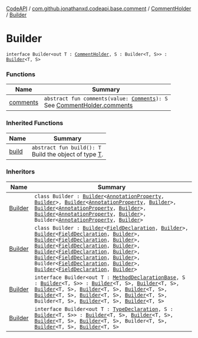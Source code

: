 [CodeAPI](../../../index.md) / [com.github.jonathanxd.codeapi.base.comment](../../index.md) / [CommentHolder](../index.md) / [Builder](.)

# Builder

`interface Builder<out T : `[`CommentHolder`](../index.md)`, S : Builder<T, S>> : `[`Builder`](../../../com.github.jonathanxd.codeapi.builder/-builder/index.md)`<T, S>`

### Functions

| Name | Summary |
|---|---|
| [comments](comments.md) | `abstract fun comments(value: `[`Comments`](../../-comments/index.md)`): S`<br>See [CommentHolder.comments](../comments.md) |

### Inherited Functions

| Name | Summary |
|---|---|
| [build](../../../com.github.jonathanxd.codeapi.builder/-builder/build.md) | `abstract fun build(): T`<br>Build the object of type [T](#). |

### Inheritors

| Name | Summary |
|---|---|
| [Builder](../../../com.github.jonathanxd.codeapi.base/-annotation-property/-builder/index.md) | `class Builder : `[`Builder`](../../../com.github.jonathanxd.codeapi.base/-named/-builder/index.md)`<`[`AnnotationProperty`](../../../com.github.jonathanxd.codeapi.base/-annotation-property/index.md)`, `[`Builder`](../../../com.github.jonathanxd.codeapi.base/-annotation-property/-builder/index.md)`>, `[`Builder`](../../../com.github.jonathanxd.codeapi.base/-typed/-builder/index.md)`<`[`AnnotationProperty`](../../../com.github.jonathanxd.codeapi.base/-annotation-property/index.md)`, `[`Builder`](../../../com.github.jonathanxd.codeapi.base/-annotation-property/-builder/index.md)`>, `[`Builder`](../../../com.github.jonathanxd.codeapi.base/-annotable/-builder/index.md)`<`[`AnnotationProperty`](../../../com.github.jonathanxd.codeapi.base/-annotation-property/index.md)`, `[`Builder`](../../../com.github.jonathanxd.codeapi.base/-annotation-property/-builder/index.md)`>, `[`Builder`](../../../com.github.jonathanxd.codeapi.base/-return-type-holder/-builder/index.md)`<`[`AnnotationProperty`](../../../com.github.jonathanxd.codeapi.base/-annotation-property/index.md)`, `[`Builder`](../../../com.github.jonathanxd.codeapi.base/-annotation-property/-builder/index.md)`>, Builder<`[`AnnotationProperty`](../../../com.github.jonathanxd.codeapi.base/-annotation-property/index.md)`, `[`Builder`](../../../com.github.jonathanxd.codeapi.base/-annotation-property/-builder/index.md)`>` |
| [Builder](../../../com.github.jonathanxd.codeapi.base/-field-declaration/-builder/index.md) | `class Builder : `[`Builder`](../../../com.github.jonathanxd.codeapi.base/-field-base/-builder/index.md)`<`[`FieldDeclaration`](../../../com.github.jonathanxd.codeapi.base/-field-declaration/index.md)`, `[`Builder`](../../../com.github.jonathanxd.codeapi.base/-field-declaration/-builder/index.md)`>, `[`Builder`](../../../com.github.jonathanxd.codeapi.base/-named/-builder/index.md)`<`[`FieldDeclaration`](../../../com.github.jonathanxd.codeapi.base/-field-declaration/index.md)`, `[`Builder`](../../../com.github.jonathanxd.codeapi.base/-field-declaration/-builder/index.md)`>, `[`Builder`](../../../com.github.jonathanxd.codeapi.base/-typed/-builder/index.md)`<`[`FieldDeclaration`](../../../com.github.jonathanxd.codeapi.base/-field-declaration/index.md)`, `[`Builder`](../../../com.github.jonathanxd.codeapi.base/-field-declaration/-builder/index.md)`>, `[`Builder`](../../../com.github.jonathanxd.codeapi.base/-value-holder/-builder/index.md)`<`[`FieldDeclaration`](../../../com.github.jonathanxd.codeapi.base/-field-declaration/index.md)`, `[`Builder`](../../../com.github.jonathanxd.codeapi.base/-field-declaration/-builder/index.md)`>, `[`Builder`](../../../com.github.jonathanxd.codeapi.base/-modifiers-holder/-builder/index.md)`<`[`FieldDeclaration`](../../../com.github.jonathanxd.codeapi.base/-field-declaration/index.md)`, `[`Builder`](../../../com.github.jonathanxd.codeapi.base/-field-declaration/-builder/index.md)`>, `[`Builder`](../../../com.github.jonathanxd.codeapi.base/-annotable/-builder/index.md)`<`[`FieldDeclaration`](../../../com.github.jonathanxd.codeapi.base/-field-declaration/index.md)`, `[`Builder`](../../../com.github.jonathanxd.codeapi.base/-field-declaration/-builder/index.md)`>, Builder<`[`FieldDeclaration`](../../../com.github.jonathanxd.codeapi.base/-field-declaration/index.md)`, `[`Builder`](../../../com.github.jonathanxd.codeapi.base/-field-declaration/-builder/index.md)`>, `[`Builder`](../../../com.github.jonathanxd.codeapi.base/-inner-types-holder/-builder/index.md)`<`[`FieldDeclaration`](../../../com.github.jonathanxd.codeapi.base/-field-declaration/index.md)`, `[`Builder`](../../../com.github.jonathanxd.codeapi.base/-field-declaration/-builder/index.md)`>` |
| [Builder](../../../com.github.jonathanxd.codeapi.base/-method-declaration-base/-builder/index.md) | `interface Builder<out T : `[`MethodDeclarationBase`](../../../com.github.jonathanxd.codeapi.base/-method-declaration-base/index.md)`, S : `[`Builder`](../../../com.github.jonathanxd.codeapi.base/-method-declaration-base/-builder/index.md)`<T, S>> : `[`Builder`](../../../com.github.jonathanxd.codeapi.base/-body-holder/-builder/index.md)`<T, S>, `[`Builder`](../../../com.github.jonathanxd.codeapi.base/-modifiers-holder/-builder/index.md)`<T, S>, `[`Builder`](../../../com.github.jonathanxd.codeapi.base/-return-type-holder/-builder/index.md)`<T, S>, `[`Builder`](../../../com.github.jonathanxd.codeapi.base/-parameters-holder/-builder/index.md)`<T, S>, `[`Builder`](../../../com.github.jonathanxd.codeapi.base/-generic-signature-holder/-builder/index.md)`<T, S>, `[`Builder`](../../../com.github.jonathanxd.codeapi.base/-annotable/-builder/index.md)`<T, S>, `[`Builder`](../../../com.github.jonathanxd.codeapi.base/-named/-builder/index.md)`<T, S>, `[`Builder`](../../../com.github.jonathanxd.codeapi.base/-typed/-builder/index.md)`<T, S>, Builder<T, S>, `[`Builder`](../../../com.github.jonathanxd.codeapi.base/-inner-types-holder/-builder/index.md)`<T, S>, `[`Builder`](../../../com.github.jonathanxd.codeapi.base/-throws-holder/-builder/index.md)`<T, S>` |
| [Builder](../../../com.github.jonathanxd.codeapi.base/-type-declaration/-builder/index.md) | `interface Builder<out T : `[`TypeDeclaration`](../../../com.github.jonathanxd.codeapi.base/-type-declaration/index.md)`, S : `[`Builder`](../../../com.github.jonathanxd.codeapi.base/-type-declaration/-builder/index.md)`<T, S>> : `[`Builder`](../../../com.github.jonathanxd.codeapi.base/-modifiers-holder/-builder/index.md)`<T, S>, `[`Builder`](../../../com.github.jonathanxd.codeapi.base/-qualified-named/-builder/index.md)`<T, S>, `[`Builder`](../../../com.github.jonathanxd.codeapi.base/-generic-signature-holder/-builder/index.md)`<T, S>, `[`Builder`](../../../com.github.jonathanxd.codeapi.base/-annotable/-builder/index.md)`<T, S>, Builder<T, S>, `[`Builder`](../../../com.github.jonathanxd.codeapi.base/-inner-types-holder/-builder/index.md)`<T, S>, `[`Builder`](../../../com.github.jonathanxd.codeapi.base/-elements-holder/-builder/index.md)`<T, S>` |
